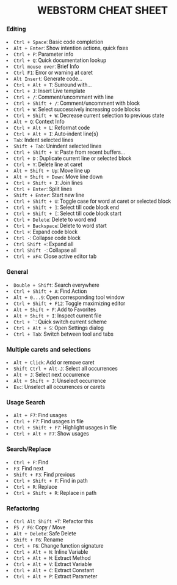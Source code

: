 <h1 style="font-family: Roboto" align="center">
WEBSTORM CHEAT SHEET
</h1>

<h3 style="font-family: Roboto">
Editing 
</h3>

<li style="font-family: Roboto">
<code>Ctrl + Space</code>:	Basic code completion 
</li>

<li style="font-family: Roboto">
<code>Alt + Enter</code>:	Show intention actions, quick fixes 
</li>

<li style="font-family: Roboto">
<code>Ctrl + P</code>:	Parameter info 
</li>

<li style="font-family: Roboto">
<code>Ctrl + Q</code>:	Quick documentation lookup 
</li>

<li style="font-family: Roboto">
<code>Ctrl mouse over</code>:	Brief Info 
</li>

<li style="font-family: Roboto">
<code>Ctrl F1</code>:	Error or warning at caret 
</li>

<li style="font-family: Roboto">
<code>Alt Insert</code>:	Generate code... 
</li>

<li style="font-family: Roboto">
<code>Ctrl + Alt + T</code>:	Surround with... 
</li>

<li style="font-family: Roboto">
<code>Ctrl + J</code>:	Insert Live template 
</li>

<li style="font-family: Roboto">
<code>Ctrl + /</code>:	Comment/uncomment with line 
</li>

<li style="font-family: Roboto">
<code>Ctrl + Shift + /</code>:	Comment/uncomment with block 
</li>

<li style="font-family: Roboto">
<code>Ctrl + W</code>:	Select successively increasing code blocks 
</li>

<li style="font-family: Roboto">
<code>Ctrl + Shift + W</code>:	Decrease current selection to previous state 
</li>

<li style="font-family: Roboto">
<code>Alt + Q</code>:	Context Info 
</li>

<li style="font-family: Roboto">
<code>Ctrl + Alt + L</code>:	Reformat code 
</li>

<li style="font-family: Roboto">
<code>Ctrl + Alt + I</code>:	Auto-indent line(s) 
</li>

<li style="font-family: Roboto">
<code>Tab</code>:	Indent selected lines 
</li>

<li style="font-family: Roboto">
<code>Shift + Tab</code>:	Unindent selected lines 
</li>

<li style="font-family: Roboto">
<code>Ctrl + Shift + V</code>:	Paste from recent buffers... 
</li>

<li style="font-family: Roboto">
<code>Ctrl + D</code>	: Duplicate current line or selected block 
</li>

<li style="font-family: Roboto">
<code>Ctrl + Y</code>:	Delete line at caret 
</li>

<li style="font-family: Roboto">
<code>Alt + Shift + Up</code>:	Move line up 
</li>

<li style="font-family: Roboto">
<code>Alt + Shift + Down</code>:	Move line down 
</li>

<li style="font-family: Roboto">
<code>Ctrl + Shift + J</code>:	Join lines 
</li>

<li style="font-family: Roboto">
<code>Ctrl + Enter</code>:	Split lines 
</li>

<li style="font-family: Roboto">
<code>Shift + Enter</code>:	Start new line 
</li>

<li style="font-family: Roboto">
<code>Ctrl + Shift + U</code>:	Toggle case for word at caret or selected block 
</li>

<li style="font-family: Roboto">
<code>Ctrl + Shift + ]</code>:	Select till code block end 
</li>

<li style="font-family: Roboto">
<code>Ctrl + Shift + [</code>:	Select till code block start 
</li>

<li style="font-family: Roboto">
<code>Ctrl + Delete</code>:	Delete to word end 
</li>

<li style="font-family: Roboto">
<code>Ctrl + Backspace</code>:	Delete to word start 
</li>
<li style="font-family: Roboto">
<code>Ctrl +</code>:	Expand code block 
</li>

<li style="font-family: Roboto">
<code>Ctrl -</code>:	Collapse code block 
</li>

<li style="font-family: Roboto">
<code>Ctrl Shift +</code>:	Expand all 
</li>

<li style="font-family: Roboto">
<code>Ctrl Shift -</code>:	Collapse all 
</li>

<li style="font-family: Roboto">
<code>Ctrl + xF4</code>:	Close active editor tab 
</li>

<h3 style="font-family: Roboto">
General 
</h3>

<li style="font-family: Roboto">
<code>Double + Shift</code>:	Search everywhere 
</li>

<li style="font-family: Roboto">
<code>Ctrl + Shift + A</code>:	Find Action 
</li>

<li style="font-family: Roboto">
<code>Alt + 0...9</code>:	Open corresponding tool window 
</li>

<li style="font-family: Roboto">
<code>Ctrl + Shift + F12</code>:	Toggle maximizing editor 
</li>

<li style="font-family: Roboto">
<code>Alt + Shift + F</code>:	Add to Favorites 
</li>

<li style="font-family: Roboto">
<code>Alt + Shift + I</code>:	Inspect current file 
</li>

<li style="font-family: Roboto">
<code>Ctrl + `</code>:	Quick switch current scheme 
</li>

<li style="font-family: Roboto">
<code>Ctrl + Alt + S</code>:	Open Settings dialog 
</li>

<li style="font-family: Roboto">
<code>Ctrl + Tab</code>:	Switch between tool and tabs 
</li>

<h3 style="font-family: Roboto">
Multiple carets and selections 
</h3>

<li style="font-family: Roboto">
<code>Alt + Click</code>:	Add or remove caret 
</li>

<li style="font-family: Roboto">
<code>Shift Ctrl + Alt-J</code>:	Select all occurrences
</li>

<li style="font-family: Roboto">
<code>Alt + J</code>:	Select next occurrence
</li>

<li style="font-family: Roboto">
<code>Alt + Shift + J</code>:	Unselect occurrence 
</li>

<li style="font-family: Roboto">
<code>Esc</code>:	Unselect all occurrences or carets 
</li>

<h3 style="font-family: Roboto">
Usage Search 
</h3>

<li style="font-family: Roboto">
<code>Alt + F7</code>:	Find usages 
</li>

<li style="font-family: Roboto">
<code>Ctrl + F7</code>:	Find usages in file 
</li>

<li style="font-family: Roboto">
<code>Ctrl + Shift + F7</code>:	Highlight usages in file 
</li>

<li style="font-family: Roboto">
<code>Ctrl + Alt + F7</code>:	Show usages 
</li>

<h3 style="font-family: Roboto">
Search/Replace 
</h3>

<li style="font-family: Roboto">
<code>Ctrl + F</code>:	Find 
</li>

<li style="font-family: Roboto">
<code>F3</code>:	Find next 
</li>

<li style="font-family: Roboto">
<code>Shift + F3</code>:	Find previous 
</li>

<li style="font-family: Roboto">
<code>Ctrl + Shift + F</code>:	Find in path 
</li>

<li style="font-family: Roboto">
<code>Ctrl + R</code>:	Replace 
</li>

<li style="font-family: Roboto">
<code>Ctrl + Shift + R</code>:	Replace in path 
</li>

<h3 style="font-family: Roboto">
Refactoring 
</h3>

<li style="font-family: Roboto">
<code>Ctrl Alt Shift +T</code>:	Refactor this 
</li>

<li style="font-family: Roboto">
<code>F5 / F6</code>:	Copy / Move 
</li>

<li style="font-family: Roboto">
<code>Alt + Delete</code>:	Safe Delete 
</li>

<li style="font-family: Roboto">
<code>Shift + F6</code>:	Rename 
</li>

<li style="font-family: Roboto">
<code>Ctrl + F6</code>:	Change function signature 
</li>

<li style="font-family: Roboto">
<code>Ctrl + Alt + N</code>:	Inline Variable 
</li>

<li style="font-family: Roboto">
<code>Ctrl + Alt + M</code>:	Extract Method 
</li>

<li style="font-family: Roboto">
<code>Ctrl + Alt + V</code>:	Extract Variable 
</li>

<li style="font-family: Roboto">
<code>Ctrl + Alt + C</code>:	Extract Constant 
</li>

<li style="font-family: Roboto">
<code>Ctrl + Alt + P</code>:	Extract Parameter 
</li>



